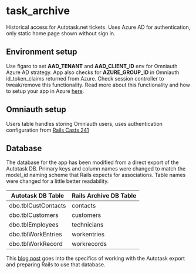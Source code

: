 # task_archive
Historical access for Autotask.net tickets.  Uses Azure AD for authentication, only static home page shown without sign in.

## Environment setup
Use figaro to set **AAD_TENANT** and **AAD_CLIENT_ID** env for Omniauth Azure AD strategy.
App also checks for **AZURE_GROUP_ID** in Omniauth id_token_claims returned from Azure.  Check session controller to tweak/remove this functionality.  Read more about this functionality and how to setup your app in Azure [here](http://www.dushyantgill.com/blog/2014/12/10/authorization-cloud-applications-using-ad-groups/).

## Omniauth setup
Users table handles storing Omniauth users, uses authentication configuration from [Rails Casts 241](http://railscasts.com/episodes/241-simple-omniauth?autoplay=true)

## Database
The database for the app has been modified from a direct export of the Autotask DB.  Primary keys and column names were changed to match the model_id naming scheme that Rails expects for associations.  Table names were changed for a little better readability.

| Autotask DB Table   | Rails Archive DB Table |
|---------------------|------------------------|
| dbo.tblCustContacts | contacts               |
| dbo.tblCustomers    | customers              |
| dbo.tblEmployees    | technicians            |
| dbo.tblWorkEntries  | workentries            |
| dbo.tblWorkRecord   | workrecords            |

This [blog post](https://www.neontuna.com/blog/2016/08/16/archiving-autotask/) goes into the specifics of working with the Autotask export and preparing Rails to use that database.
